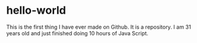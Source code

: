 # hello-world
This is the first thing I have ever made on Github. It is a repository. 
I am 31 years old and just finished doing 10 hours of Java Script. 
